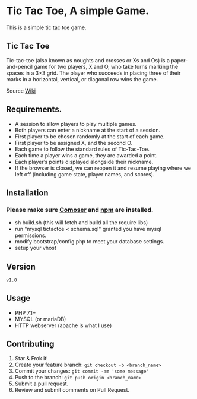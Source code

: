 # Tic Tac Toe, A simple Game.
This is a simple tic tac toe game.

## Tic Tac Toe
Tic-tac-toe (also known as noughts and crosses or Xs and Os) is a paper-and-pencil game for two players, X and O, who take turns marking the spaces in a 3×3 grid. The player who succeeds in placing three of their marks in a horizontal, vertical, or diagonal row wins the game.

Source [Wiki](https://en.wikipedia.org/wiki/Tic-tac-toe)

## Requirements.

- A session to allow players to play multiple games.
- Both players can enter a nickname at the start of a session.
- First player to be chosen randomly at the start of each game.
- First player to be assigned X, and the second O.
- Each game to follow the standard rules of Tic-Tac-Toe.
- Each time a player wins a game, they are awarded a point.
- Each player’s points displayed alongside their nickname.
- If the browser is closed, we can reopen it and resume playing where we left off (including game state, player names, and scores).

## Installation
### Please make sure [Comoser](https://getcomposer.org/download/) and [npm](https://nodejs.org/en/) are installed.
 - sh build.sh (this will fetch and build all the require libs)
 - run "mysql tictactoe < schema.sql" granted you have mysql permissions.
 - modify bootstrap/config.php to meet your database settings.
 - setup your vhost

## Version
`v1.0`

## Usage
 - PHP 7.1+
 - MYSQL (or mariaDB)
 - HTTP webserver (apache is what I use)

## Contributing
  1. Star & Frok it!
  2. Create your feature branch: `git checkout -b <branch_name>`
  3. Commit your changes: `git commit -am 'some message'`
  4. Push to the branch: `git push origin <branch_name>`
  5. Submit a pull request.
  6. Review and submit comments on Pull Request.
